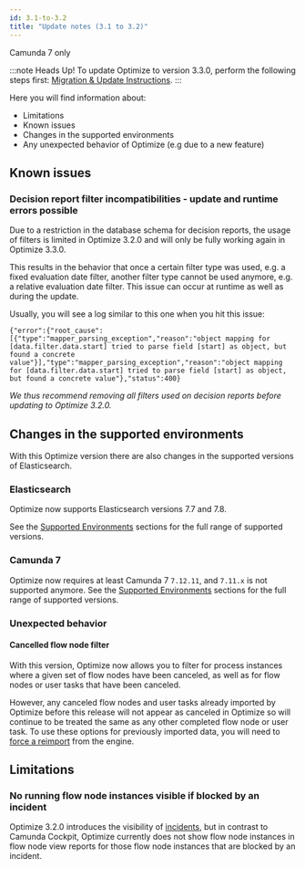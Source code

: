 ```yaml
---
id: 3.1-to-3.2
title: "Update notes (3.1 to 3.2)"
---
```


<span class="badge badge--platform">Camunda 7 only</span>

:::note Heads Up!
To update Optimize to version 3.3.0, perform the following steps first: [Migration & Update Instructions](./instructions.md).
:::

Here you will find information about:

- Limitations
- Known issues
- Changes in the supported environments
- Any unexpected behavior of Optimize (e.g due to a new feature)

## Known issues

### Decision report filter incompatibilities - update and runtime errors possible

Due to a restriction in the database schema for decision reports, the usage of filters is limited in Optimize 3.2.0 and will only be fully working again in Optimize 3.3.0.

This results in the behavior that once a certain filter type was used, e.g. a fixed evaluation date filter, another filter type cannot be used anymore, e.g. a relative evaluation date filter. This issue can occur at runtime as well as during the update.

Usually, you will see a log similar to this one when you hit this issue:

```
{"error":{"root_cause":[{"type":"mapper_parsing_exception","reason":"object mapping for [data.filter.data.start] tried to parse field [start] as object, but found a concrete value"}],"type":"mapper_parsing_exception","reason":"object mapping for [data.filter.data.start] tried to parse field [start] as object, but found a concrete value"},"status":400}
```

_We thus recommend removing all filters used on decision reports before updating to Optimize 3.2.0._

## Changes in the supported environments

With this Optimize version there are also changes in the supported versions of Elasticsearch.

### Elasticsearch

Optimize now supports Elasticsearch versions 7.7 and 7.8.

See the [Supported Environments]($docs$/reference/supported-environments/) sections for the full range of supported versions.

### Camunda 7

Optimize now requires at least Camunda 7 `7.12.11`, and `7.11.x` is not supported anymore.
See the [Supported Environments]($docs$/reference/supported-environments) sections for the full range of supported versions.

### Unexpected behavior

#### Cancelled flow node filter

With this version, Optimize now allows you to filter for process instances where a given set of flow nodes have been canceled, as well as for flow nodes or user tasks that have been canceled.

However, any canceled flow nodes and user tasks already imported by Optimize before this release will not appear as canceled in Optimize so will continue to be treated the same as any other completed flow node or user task. To use these options for previously imported data, you will need to [force a reimport](../../reimport) from the engine.

## Limitations

### No running flow node instances visible if blocked by an incident

Optimize 3.2.0 introduces the visibility of [incidents](components/userguide/process-analysis/metadata-filters.md#incident-filter), but in contrast to Camunda Cockpit, Optimize currently does not show flow node instances in flow node view reports for those flow node instances that are blocked by an incident.
